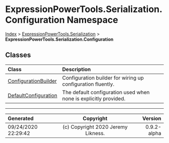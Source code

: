 ﻿# ExpressionPowerTools.Serialization.Configuration Namespace

[Index](../index.md) > [ExpressionPowerTools.Serialization](ExpressionPowerTools.Serialization.a.md) > **ExpressionPowerTools.Serialization.Configuration**

## Classes

| Class | Description |
| :-- | :-- |
| [ConfigurationBuilder](ExpressionPowerTools.Serialization.Configuration.ConfigurationBuilder.cs.md) | Configuration builder for wiring up configuration fluently. |
| [DefaultConfiguration](ExpressionPowerTools.Serialization.Configuration.DefaultConfiguration.cs.md) | The default configuration used when none is explicitly provided. |


---

| Generated | Copyright | Version |
| :-- | :-: | --: |
| 09/24/2020 22:29:42 | (c) Copyright 2020 Jeremy Likness. | 0.9.2-alpha |
